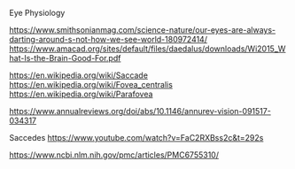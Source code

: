 Eye Physiology 

https://www.smithsonianmag.com/science-nature/our-eyes-are-always-darting-around-s-not-how-we-see-world-180972414/
https://www.amacad.org/sites/default/files/daedalus/downloads/Wi2015_What-Is-the-Brain-Good-For.pdf


https://en.wikipedia.org/wiki/Saccade
https://en.wikipedia.org/wiki/Fovea_centralis
https://en.wikipedia.org/wiki/Parafovea

https://www.annualreviews.org/doi/abs/10.1146/annurev-vision-091517-034317

Saccedes
https://www.youtube.com/watch?v=FaC2RXBss2c&t=292s

https://www.ncbi.nlm.nih.gov/pmc/articles/PMC6755310/

